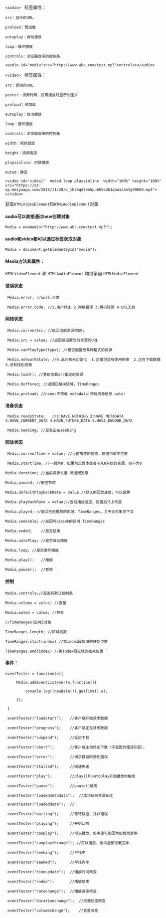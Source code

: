 

`<audio> `
标签属性：

    src：音乐的URL
    
    preload：预加载
    
    autoplay：自动播放
    
    loop：循环播放
    
    controls：浏览器自带的控制条 
 

`<audio id="media"src="http://www.abc.com/test.mp3"controls></audio> `

`<video> `
标签属性：

    src：视频的URL
    
    poster：视频封面，没有播放时显示的图片
    
    preload：预加载
    
    autoplay：自动播放
    
    loop：循环播放
    
    controls：浏览器自带的控制条
    
    width：视频宽度
    
    height：视频高度 
    
    playsinline: 内联播放
    
    muted：静音

`<video id="video1"  muted loop playsinline  width="100%" height="100%" src="https://st-up.meiyaapp.com/2016/11/28/o_1b2kqd7en5pu6h5o2b1qba1a3m3g99080.mp4"></video> `

获取`HTMLVideoElement`和`HTMLAudioElement`对象 

  #### audio可以直接通过new创建对象 

` Media = newAudio("http://www.abc.com/test.mp3");  `

  #### audio和video都可以通过标签获取对象 

` Media = document.getElementById("media"); `

 #### Media方法和属性： 

`HTMLVideoElement` 和 `HTMLAudioElement` 均继承自 `HTMLMediaElement`

 #### 错误状态 

     Media.error; //null:正常

     Media.error.code; //1.用户终止 2.网络错误 3.解码错误 4.URL无效 

 #### 网络状态 

     Media.currentSrc; //返回当前资源的URL 

     Media.src = value; //返回或设置当前资源的URL 

     Media.canPlayType(type); //是否能播放某种格式的资源 

     Media.networkState; //0.此元素未初始化  1.正常但没有使用网络  2.正在下载数据  3.没有找到资源 

     Media.load(); //重新加载src指定的资源 

     Media.buffered; //返回已缓冲区域，TimeRanges 

     Media.preload; //none:不预载 metadata:预载资源信息 auto:

#### 准备状态 

     Media.readyState;   //1:HAVE_NOTHING 2:HAVE_METADATA 3.HAVE_CURRENT_DATA 4.HAVE_FUTURE_DATA 5.HAVE_ENOUGH_DATA 

     Media.seeking; //是否正在seeking  

#### 回放状态 

     Media.currentTime = value; //当前播放的位置，赋值可改变位置 

     Media.startTime; //一般为0，如果为流媒体或者不从0开始的资源，则不为0 

    Media.duration; //当前资源长度 流返回无限 

    Media.paused; //是否暂停 

    Media.defaultPlaybackRate = value;//默认的回放速度，可以设置 

    Media.playbackRate = value;//当前播放速度，设置后马上改变 

    Media.played; //返回已经播放的区域，TimeRanges，关于此对象见下文 

    Media.seekable; //返回可以seek的区域 TimeRanges 

    Media.ended;    //是否结束 

    Media.autoPlay; //是否自动播放 

    Media.loop; //是否循环播放 

    Media.play();   //播放 

    Media.pause();  //暂停 `

#### 控制 

    Media.controls;//是否有默认控制条 

    Media.volume = value; //音量 

    Media.muted = value; //静音 

    //TimeRanges(区域)对象 

    TimeRanges.length; //区域段数 

    TimeRanges.start(index) //第index段区域的开始位置 

    TimeRanges.end(index) //第index段区域的结束位置 `

#### 事件： 

    eventTester = function(e){  

         Media.addEventListener(e,function(){  

             console.log((newDate()).getTime(),e);  

         });  

     }  

     eventTester("loadstart");   //客户端开始请求数据 

     eventTester("progress");    //客户端正在请求数据 

     eventTester("suspend");     //延迟下载 

     eventTester("abort");       //客户端主动终止下载（不是因为错误引起）， 

     eventTester("error");       //请求数据时遇到错误 

     eventTester("stalled");     //网速失速 

     eventTester("play");        //play()和autoplay开始播放时触发 

     eventTester("pause");       //pause()触发 

     eventTester("loadedmetadata");  //成功获取资源长度 

     eventTester("loadeddata");  // 

     eventTester("waiting");     //等待数据，并非错误 

     eventTester("playing");     //开始回放 

     eventTester("canplay");     //可以播放，但中途可能因为加载而暂停 

     eventTester("canplaythrough"); //可以播放，歌曲全部加载完毕 

     eventTester("seeking");     //寻找中 

     eventTester("seeked");      //寻找完毕 

     eventTester("timeupdate");  //播放时间改变 

     eventTester("ended");       //播放结束 

     eventTester("ratechange");  //播放速率改变 

     eventTester("durationchange");  //资源长度改变 

     eventTester("volumechange");    //音量改变
